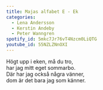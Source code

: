 ```yaml
---
title: Majas alfabet E - Ek
categories:
  - Lena Andersson
  - Kerstin Andeby
  - Peter Wanngren
spotify_id: 5mkc7Jr76vT4Nzcm0LiQTG
youtube_id: 55NZLZNnOXI
---
```

Högt upp i eken, må du tro,\
har jag mitt eget sommarbo.\
Där har jag också några vänner,\
dom är det bara jag som känner.
